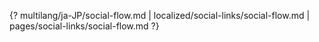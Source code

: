 {? multilang/ja-JP/social-flow.md | localized/social-links/social-flow.md | pages/social-links/social-flow.md ?}
